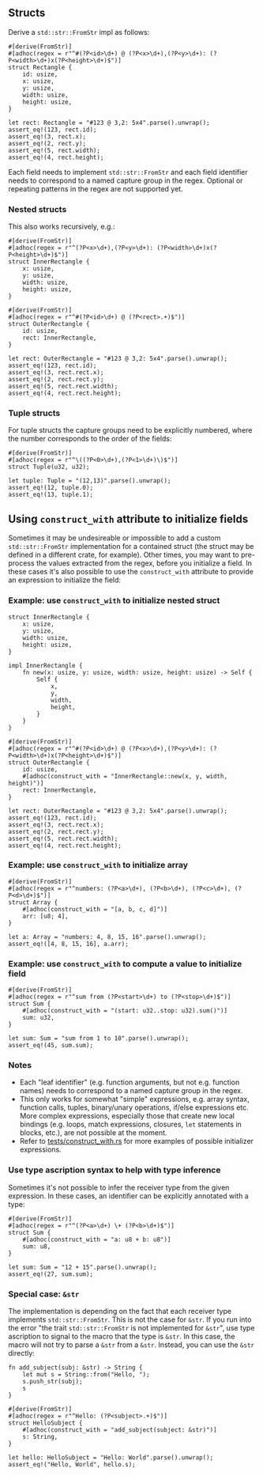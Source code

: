 ## Structs
Derive a `std::str::FromStr` impl as follows:
```
#[derive(FromStr)]
#[adhoc(regex = r"^#(?P<id>\d+) @ (?P<x>\d+),(?P<y>\d+): (?P<width>\d+)x(?P<height>\d+)$")]
struct Rectangle {
    id: usize,
    x: usize,
    y: usize,
    width: usize,
    height: usize,
}

let rect: Rectangle = "#123 @ 3,2: 5x4".parse().unwrap();
assert_eq!(123, rect.id);
assert_eq!(3, rect.x);
assert_eq!(2, rect.y);
assert_eq!(5, rect.width);
assert_eq!(4, rect.height);
```
    
Each field needs to implement `std::str::FromStr` and each field identifier needs to correspond to a named capture group in the regex. Optional or repeating patterns in the regex are not supported yet.

### Nested structs
This also works recursively, e.g.:
```
#[derive(FromStr)]
#[adhoc(regex = r"^(?P<x>\d+),(?P<y>\d+): (?P<width>\d+)x(?P<height>\d+)$")]
struct InnerRectangle {
    x: usize,
    y: usize,
    width: usize,
    height: usize,
}

#[derive(FromStr)]
#[adhoc(regex = r"^#(?P<id>\d+) @ (?P<rect>.+)$")]
struct OuterRectangle {
    id: usize,
    rect: InnerRectangle,
}

let rect: OuterRectangle = "#123 @ 3,2: 5x4".parse().unwrap();
assert_eq!(123, rect.id);
assert_eq!(3, rect.rect.x);
assert_eq!(2, rect.rect.y);
assert_eq!(5, rect.rect.width);
assert_eq!(4, rect.rect.height);
```

### Tuple structs
For tuple structs the capture groups need to be explicitly numbered, where the number corresponds to the order of the fields:
```
#[derive(FromStr)]
#[adhoc(regex = r"^\((?P<0>\d+),(?P<1>\d+)\)$")]
struct Tuple(u32, u32);

let tuple: Tuple = "(12,13)".parse().unwrap();
assert_eq!(12, tuple.0);
assert_eq!(13, tuple.1);
```

## Using `construct_with` attribute to initialize fields
Sometimes it may be undesireable or impossible to add a custom `std::str::FromStr` implementation for a contained struct (the struct may be defined in a different crate, for example). Other times, you may want to pre-process the values extracted from the regex, before you initialize a field. In these cases it's also possible to use the `construct_with` attribute to provide an expression to initialize the field:

### Example: use `construct_with` to initialize nested struct
```
struct InnerRectangle {
    x: usize,
    y: usize,
    width: usize,
    height: usize,
}

impl InnerRectangle {
    fn new(x: usize, y: usize, width: usize, height: usize) -> Self {
        Self {
            x,
            y,
            width,
            height,
        }
    }
}

#[derive(FromStr)]
#[adhoc(regex = r"^#(?P<id>\d+) @ (?P<x>\d+),(?P<y>\d+): (?P<width>\d+)x(?P<height>\d+)$")]
struct OuterRectangle {
    id: usize,
    #[adhoc(construct_with = "InnerRectangle::new(x, y, width, height)")]
    rect: InnerRectangle,
}

let rect: OuterRectangle = "#123 @ 3,2: 5x4".parse().unwrap();
assert_eq!(123, rect.id);
assert_eq!(3, rect.rect.x);
assert_eq!(2, rect.rect.y);
assert_eq!(5, rect.rect.width);
assert_eq!(4, rect.rect.height);
```
### Example: use `construct_with` to initialize array
```
#[derive(FromStr)]
#[adhoc(regex = r"^numbers: (?P<a>\d+), (?P<b>\d+), (?P<c>\d+), (?P<d>\d+)$")]
struct Array {
    #[adhoc(construct_with = "[a, b, c, d]")]
    arr: [u8; 4],
}

let a: Array = "numbers: 4, 8, 15, 16".parse().unwrap();
assert_eq!([4, 8, 15, 16], a.arr);
```
### Example: use `construct_with` to compute a value to initialize field
```
#[derive(FromStr)]
#[adhoc(regex = r"^sum from (?P<start>\d+) to (?P<stop>\d+)$")]
struct Sum {
    #[adhoc(construct_with = "(start: u32..stop: u32).sum()")]
    sum: u32,
}

let sum: Sum = "sum from 1 to 10".parse().unwrap();
assert_eq!(45, sum.sum);
```
### Notes
* Each "leaf identifier" (e.g. function arguments, but not e.g. function names) needs to correspond to a named capture group in the regex.
* This only works for somewhat "simple" expressions, e.g. array syntax, function calls, tuples, binary/unary operations, if/else expressions etc. More complex expressions, especially those that create new local bindings (e.g. loops, match expressions, closures, `let` statements in blocks, etc.), are not possible at the moment.
* Refer to [tests/construct_with.rs](https://github.com/df5602/adhoc_derive/blob/master/tests/construct_with.rs) for more examples of possible initializer expressions.

### Use type ascription syntax to help with type inference
Sometimes it's not possible to infer the receiver type from the given expression. In these cases, an identifier can be explicitly annotated with a type:
```
#[derive(FromStr)]
#[adhoc(regex = r"^(?P<a>\d+) \+ (?P<b>\d+)$")]
struct Sum {
    #[adhoc(construct_with = "a: u8 + b: u8")]
    sum: u8,
}

let sum: Sum = "12 + 15".parse().unwrap();
assert_eq!(27, sum.sum);
```

### Special case: `&str`
The implementation is depending on the fact that each receiver type implements `std::str::FromStr`. This is not the case for `&str`. If you run into the error "the trait `std::str::FromStr` is not implemented for `&str`", use type ascription to signal to the macro that the type is `&str`. In this case, the macro will not try to parse a `&str` from a `&str`. Instead, you can use the `&str` directly:
```
fn add_subject(subj: &str) -> String {
    let mut s = String::from("Hello, ");
    s.push_str(subj);
    s
}

#[derive(FromStr)]
#[adhoc(regex = r"^Hello: (?P<subject>.+)$")]
struct HelloSubject {
    #[adhoc(construct_with = "add_subject(subject: &str)")]
    s: String,
}

let hello: HelloSubject = "Hello: World".parse().unwrap();
assert_eq!("Hello, World", hello.s);
